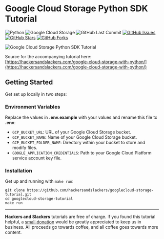 # Google Cloud Storage Python SDK Tutorial

![Python](https://img.shields.io/badge/Python-v3.10-blue.svg?logo=python&longCache=true&logoColor=white&colorB=5e81ac&style=flat-square&colorA=4c566a)
![Google Cloud Storage](https://img.shields.io/badge/Google--Cloud--Storage-v2.18.0-blue.svg?logo=Google&longCache=true&logoColor=white&colorB=5e81ac&style=flat-square&colorA=4c566a)
![GitHub Last Commit](https://img.shields.io/github/last-commit/google/skia.svg?style=flat-square&colorA=4c566a&colorB=a3be8c)
[![GitHub Issues](https://img.shields.io/github/issues/toddbirchard/tableau-extraction.svg?style=flat-square&colorA=4c566a&colorB=ebcb8b)](https://github.com/hackersandslackers/googlecloud-storage-tutorial/issues)
[![GitHub Stars](https://img.shields.io/github/stars/toddbirchard/tableau-extraction.svg?style=flat-square&colorB=ebcb8b&colorA=4c566a)](https://github.com/hackersandslackers/googlecloud-storage-tutorial/stargazers)
[![GitHub Forks](https://img.shields.io/github/forks/toddbirchard/tableau-extraction.svg?style=flat-square&colorA=4c566a&colorB=ebcb8b)](https://github.com/hackersandslackers/googlecloud-storage-tutorial/network)

![Google Cloud Storage Python SDK Tutorial](https://storage.googleapis.com/hackersandslackers-cdn/2019/06/gcp-cloudstorage@2x.jpg)

Source for the accompanying tutorial here: [https://hackersandslackers.com/google-cloud-storage-with-python/](https://hackersandslackers.com/google-cloud-storage-with-python/)

## Getting Started

Get set up locally in two steps:

### Environment Variables

Replace the values in **.env.example** with your values and rename this file to **.env**:

* `GCP_BUCKET_URL`: URL of your Google Cloud Storage bucket.
* `GCP_BUCKET_NAME`: Name of your Google Cloud Storage bucket.
* `GCP_BUCKET_FOLDER_NAME`: Directory within your bucket to store and modify files.
* `GOOGLE_APPLICATION_CREDENTIALS`: Path to your Google Cloud Platform service account key file.

### Installation

Get up and running with `make run`:

```shell
git clone https://github.com/hackersandslackers/googlecloud-storage-tutorial.git
cd googlecloud-storage-tutorial
make run
```

-----

**Hackers and Slackers** tutorials are free of charge. If you found this tutorial helpful, a [small donation](https://www.buymeacoffee.com/hackersslackers) would be greatly appreciated to keep us in business. All proceeds go towards coffee, and all coffee goes towards more content.
